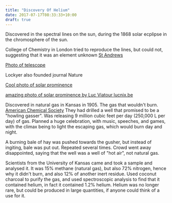 ```yaml
---
title: "Discovery Of Helium"
date: 2017-07-17T08:33:33+10:00
draft: true
---
```


Discovered in the spectral lines on the sun, during the 1868 solar ecplipse in the chromosphere of the sun.


College of Chemistry in London tried to reproduce the lines, but could not, suggesting that it was an element unknown [St Andrews](http://www-solar.mcs.st-andrews.ac.uk/~clare/Lockyer/helium.html)

[Photo of telescope](http://www-solar.mcs.st-andrews.ac.uk/~clare/Lockyer/astrophys.html)

Lockyer also founded journal Nature

[Cool photo of solar prominence](http://www-solar.mcs.st-andrews.ac.uk/~clare/Lockyer/solar.html)

[amazing photo of solar prominence by Luc Viatour lucnix.be](https://en.wikipedia.org/wiki/Solar_prominence#/media/File:Solar_eclipse_1999_4_NR.jpg)

Discovered in natural gas in Kansas in 1905. The gas that wouldn't burn. [American Chemical Society](https://www.acs.org/content/acs/en/education/whatischemistry/landmarks/heliumnaturalgas.html)
They had drilled a well that promised to be a "howling gasser".
Was releasing 9 million cubic feet per day (250,000 L per day) of gas.
Planned a huge celebration, with music, speeches, and games, with the climax being to light the escaping gas, which would burn day and night.

A burning bale of hay was pushed towards the gusher, but instead of ingiting, bale was put out. Repeated several times.
Crowd went away disappointed, saying that the well was a well of "hot air", not natural gas.

Scientists from the University of Kansas came and took a sample and analysed it. It was 15% methane (natural gas), but also 72% nitrogen, hence why it didn't burn, and also 12% of another inert residue.
Used coconut charcoal to purify the gas, and used spectroscopic analysis to find that it contained helium, in fact it contained 1.2% helium. Helium was no longer rare, but could be produced in large quantities, if anyone could think of a use for it.








